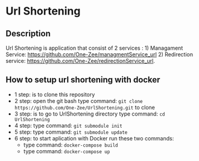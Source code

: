 # Url Shortening

## Description
Url Shortening is application that consist of 2 services : 1) Managament Service: https://github.com/One-Zee/managmentService_url 2) Redirection service: https://github.com/One-Zee/redirectionService_url.


## How to setup url shortening with docker
- 1 step: is to clone this repository
- 2 step: open the git bash type command: `git clone https://github.com/One-Zee/UrlShortening.git` to clone
- 3 step: is to go to UrlShortening directory type command: `cd UrlShortening`
- 4 step: type command: `git submodule init`
- 5 step: type command: `git submodule update`
- 6 step: to start aplication with Docker run these two commands:
    - type command: `docker-compose build`
    - type command: `docker-compose up`
